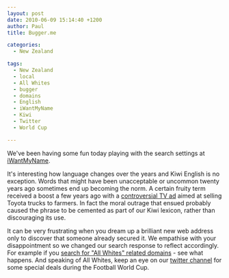```yaml
---
layout: post
date: 2010-06-09 15:14:40 +1200
author: Paul
title: Bugger.me

categories:
  - New Zealand

tags:
  - New Zealand
  - local
  - All Whites
  - bugger
  - domains
  - English
  - iWantMyName
  - Kiwi
  - Twitter
  - World Cup

---
```


We've been having some fun today playing with the search settings at [iWantMyName](https://iwantmyname.co.nz/). 

It's interesting how language changes over the years and Kiwi English is no exception. Words that might have been unacceptable or uncommon twenty years ago sometimes end up becoming the norm. A certain fruity term received a boost a few years ago with a [controversial TV ad](http://www.youtube.com/watch?v=0R1JOcl0VlA) aimed at selling Toyota trucks to farmers. In fact the moral outrage that ensued probably caused the phrase to be cemented as part of our Kiwi lexicon, rather than discouraging its use.

It can be very frustrating when you dream up a brilliant new web address
 only to discover that someone already secured it. We empathise with your
 disappointment so we changed our search response to reflect 
accordingly. For example if you [search for 
"All Whites" related domains](https://iwantmyname.co.nz/search?domain=allwhites) - see what happens. And speaking of All Whites, keep an eye on our [twitter channel](https://twitter.com/iwantmynamenz) for some special deals during the Football World Cup.
